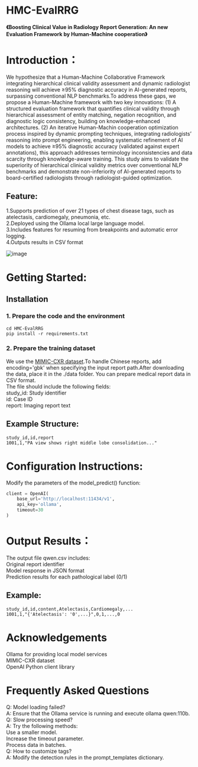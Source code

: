 #  HMC-EvalRRG
__《Boosting Clinical Value in Radiology Report Generation: An new Evaluation Framework by Human-Machine cooperation》__  
# Introduction： 
We hypothesize that a Human-Machine Collaborative Framework integrating hierarchical clinical validity assessment and dynamic radiologist reasoning will achieve ≥95% diagnostic accuracy in AI-generated reports, surpassing conventional NLP benchmarks.To address these gaps, we propose a Human-Machine framework with two key innovations: (1) A structured evaluation framework that quantifies clinical validity through hierarchical assessment of entity matching, negation recognition, and diagnostic logic consistency, building on knowledge-enhanced architectures. (2) An iterative Human-Machin cooperation optimization process inspired by dynamic prompting techniques, integrating radiologists’ reasoning into prompt engineering, enabling systematic refinement of AI models to achieve ≥95% diagnostic accuracy (validated against expert annotations), this approach addresses terminology inconsistencies and data scarcity through knowledge-aware training. This study aims to validate the superiority of hierarchical clinical validity metrics over conventional NLP benchmarks and demonstrate non-inferiority of AI-generated reports to board-certified radiologists through radiologist-guided optimization. 
## Feature:
1.Supports prediction of over 21 types of chest disease tags, such as atelectasis, cardiomegaly, pneumonia, etc.  
2.Deployed using the Ollama local large language model.  
3.Includes features for resuming from breakpoints and automatic error logging.  
4.Outputs results in CSV format 
  
![image](https://github.com/user-attachments/assets/f5dd976f-f4dc-47d5-9211-b51c3d44ce8a)

#  Getting Started:  
## Installation
### 1. Prepare the code and the environment
    cd HMC-EvalRRG
    pip install -r requirements.txt
### 2. Prepare the training dataset
We use the [MIMIC-CXR dataset](https://physionet.org/content/mimic-cxr/2.1.0/).To handle Chinese reports, add encoding='gbk' when specifying the input report path.After downloading the data, place it in the ./data folder.
You can prepare medical report data in CSV format.  
The file should include the following fields:  
  study_id: Study identifier  
  id: Case ID  
  report: Imaging report text  
## Example Structure:  
```csv
study_id,id,report
1001,1,"PA view shows right middle lobe consolidation..."
```

# Configuration Instructions:  
Modify the parameters of the model_predict() function:  
```python
client = OpenAI(
    base_url='http://localhost:11434/v1',  
    api_key='ollama',                      
    timeout=30                             
)
```

# Output Results：  
The output file qwen.csv includes:  
  Original report identifier  
  Model response in JSON format  
  Prediction results for each pathological label (0/1)  
## Example:  
```csv
study_id,id,content,Atelectasis,Cardiomegaly,...
1001,1,"{'Atelectasis': '0',...}",0,1,...,0
```

# Acknowledgements  
  Ollama for providing local model services  
  MIMIC-CXR dataset   
  OpenAI Python client library  

# Frequently Asked Questions  
Q: Model loading failed?  
A: Ensure that the Ollama service is running and execute ollama  qwen:110b.  
Q: Slow processing speed?  
A: Try the following methods:  
Use a smaller model.  
Increase the timeout parameter.  
Process data in batches.  
Q: How to customize tags?  
A: Modify the detection rules in the prompt_templates dictionary.  
